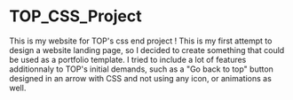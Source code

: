 # TOP_CSS_Project

This is my website for TOP's css end project ! 
This is my first attempt to design a website landing page, so I decided to create something that could be used as a portfolio template. I tried to include a lot of features additionnaly to TOP's initial demands, such as a "Go back to top" button designed in an arrow with CSS and not using any icon, or animations as well.